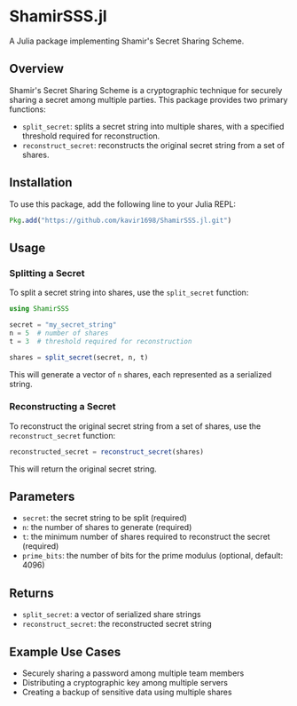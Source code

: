 # ShamirSSS.jl

A Julia package implementing Shamir's Secret Sharing Scheme.

## Overview

Shamir's Secret Sharing Scheme is a cryptographic technique for securely sharing a secret among multiple parties. This package provides two primary functions:

* `split_secret`: splits a secret string into multiple shares, with a specified threshold required for reconstruction.
* `reconstruct_secret`: reconstructs the original secret string from a set of shares.

## Installation

To use this package, add the following line to your Julia REPL:
```julia
Pkg.add("https://github.com/kavir1698/ShamirSSS.jl.git")
```

## Usage

### Splitting a Secret

To split a secret string into shares, use the `split_secret` function:

```julia
using ShamirSSS

secret = "my_secret_string"
n = 5  # number of shares
t = 3  # threshold required for reconstruction

shares = split_secret(secret, n, t)
```

This will generate a vector of `n` shares, each represented as a serialized string.

### Reconstructing a Secret

To reconstruct the original secret string from a set of shares, use the `reconstruct_secret` function:

```julia
reconstructed_secret = reconstruct_secret(shares)
```

This will return the original secret string.

## Parameters

* `secret`: the secret string to be split (required)
* `n`: the number of shares to generate (required)
* `t`: the minimum number of shares required to reconstruct the secret (required)
* `prime_bits`: the number of bits for the prime modulus (optional, default: 4096)

## Returns

* `split_secret`: a vector of serialized share strings
* `reconstruct_secret`: the reconstructed secret string

## Example Use Cases

* Securely sharing a password among multiple team members
* Distributing a cryptographic key among multiple servers
* Creating a backup of sensitive data using multiple shares
